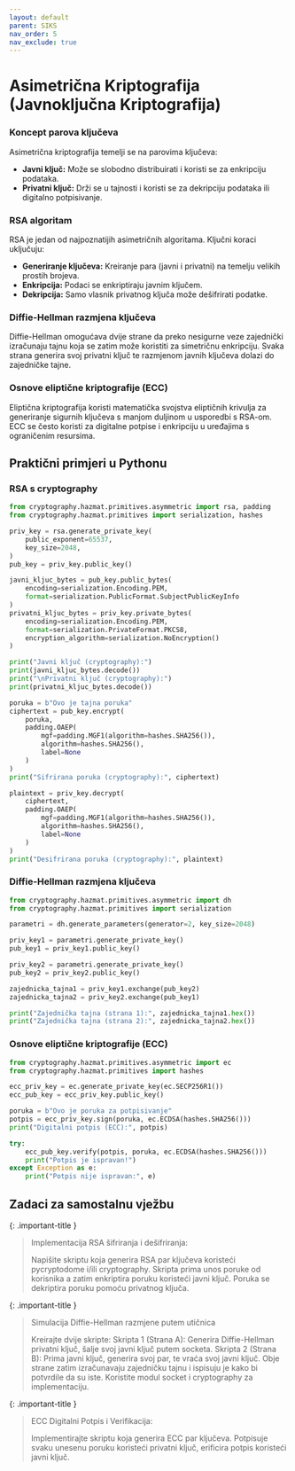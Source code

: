 ```yaml
---
layout: default
parent: SIKS
nav_order: 5
nav_exclude: true
---
```


# Asimetrična Kriptografija (Javnoključna Kriptografija)

### Koncept parova ključeva

Asimetrična kriptografija temelji se na parovima ključeva:

- **Javni ključ:** Može se slobodno distribuirati i koristi se za enkripciju podataka.
- **Privatni ključ:** Drži se u tajnosti i koristi se za dekripciju podataka ili digitalno potpisivanje.

### RSA algoritam

RSA je jedan od najpoznatijih asimetričnih algoritama. Ključni koraci uključuju:

- **Generiranje ključeva:** Kreiranje para (javni i privatni) na temelju velikih prostih brojeva.
- **Enkripcija:** Podaci se enkriptiraju javnim ključem.
- **Dekripcija:** Samo vlasnik privatnog ključa može dešifrirati podatke.

### Diffie-Hellman razmjena ključeva

Diffie-Hellman omogućava dvije strane da preko nesigurne veze zajednički izračunaju tajnu koja se zatim može koristiti za simetričnu enkripciju. Svaka strana generira svoj privatni ključ te razmjenom javnih ključeva dolazi do zajedničke tajne.

### Osnove eliptične kriptografije (ECC)

Eliptična kriptografija koristi matematička svojstva eliptičnih krivulja za generiranje sigurnih ključeva s manjom duljinom u usporedbi s RSA-om. ECC se često koristi za digitalne potpise i enkripciju u uređajima s ograničenim resursima.

## Praktični primjeri u Pythonu

### RSA s cryptography

```python
from cryptography.hazmat.primitives.asymmetric import rsa, padding
from cryptography.hazmat.primitives import serialization, hashes

priv_key = rsa.generate_private_key(
    public_exponent=65537,
    key_size=2048,
)
pub_key = priv_key.public_key()

javni_kljuc_bytes = pub_key.public_bytes(
    encoding=serialization.Encoding.PEM,
    format=serialization.PublicFormat.SubjectPublicKeyInfo
)
privatni_kljuc_bytes = priv_key.private_bytes(
    encoding=serialization.Encoding.PEM,
    format=serialization.PrivateFormat.PKCS8,
    encryption_algorithm=serialization.NoEncryption()
)

print("Javni ključ (cryptography):")
print(javni_kljuc_bytes.decode())
print("\nPrivatni ključ (cryptography):")
print(privatni_kljuc_bytes.decode())

poruka = b"Ovo je tajna poruka"
ciphertext = pub_key.encrypt(
    poruka,
    padding.OAEP(
        mgf=padding.MGF1(algorithm=hashes.SHA256()),
        algorithm=hashes.SHA256(),
        label=None
    )
)
print("Sifrirana poruka (cryptography):", ciphertext)

plaintext = priv_key.decrypt(
    ciphertext,
    padding.OAEP(
        mgf=padding.MGF1(algorithm=hashes.SHA256()),
        algorithm=hashes.SHA256(),
        label=None
    )
)
print("Desifrirana poruka (cryptography):", plaintext)
```

### Diffie-Hellman razmjena ključeva

```python
from cryptography.hazmat.primitives.asymmetric import dh
from cryptography.hazmat.primitives import serialization

parametri = dh.generate_parameters(generator=2, key_size=2048)

priv_key1 = parametri.generate_private_key()
pub_key1 = priv_key1.public_key()

priv_key2 = parametri.generate_private_key()
pub_key2 = priv_key2.public_key()

zajednicka_tajna1 = priv_key1.exchange(pub_key2)
zajednicka_tajna2 = priv_key2.exchange(pub_key1)

print("Zajednička tajna (strana 1):", zajednicka_tajna1.hex())
print("Zajednička tajna (strana 2):", zajednicka_tajna2.hex())
```

### Osnove eliptične kriptografije (ECC)

```python
from cryptography.hazmat.primitives.asymmetric import ec
from cryptography.hazmat.primitives import hashes

ecc_priv_key = ec.generate_private_key(ec.SECP256R1())
ecc_pub_key = ecc_priv_key.public_key()

poruka = b"Ovo je poruka za potpisivanje"
potpis = ecc_priv_key.sign(poruka, ec.ECDSA(hashes.SHA256()))
print("Digitalni potpis (ECC):", potpis)

try:
    ecc_pub_key.verify(potpis, poruka, ec.ECDSA(hashes.SHA256()))
    print("Potpis je ispravan!")
except Exception as e:
    print("Potpis nije ispravan:", e)

```

## Zadaci za samostalnu vježbu

{: .important-title }
>Implementacija RSA šifriranja i dešifriranja:
>
>Napišite skriptu koja generira RSA par ključeva koristeći pycryptodome i/ili cryptography.
>Skripta prima unos poruke od korisnika a zatim enkriptira poruku koristeći javni ključ.
>Poruka se dekriptira poruku pomoću privatnog ključa.

{: .important-title }
> Simulacija Diffie-Hellman razmjene putem utičnica
>
> Kreirajte dvije skripte:
> Skripta 1 (Strana A): Generira Diffie-Hellman privatni ključ, šalje svoj javni ključ putem socketa.
> Skripta 2 (Strana B): Prima javni ključ, generira svoj par, te vraća svoj javni ključ.
> Obje strane zatim izračunavaju zajedničku tajnu i ispisuju je kako bi potvrdile da su iste.
> Koristite modul socket i cryptography za implementaciju.

{: .important-title }
>ECC Digitalni Potpis i Verifikacija:
>
> Implementirajte skriptu koja generira ECC par ključeva. Potpisuje svaku unesenu poruku koristeći privatni ključ, erificira potpis koristeći javni ključ.
